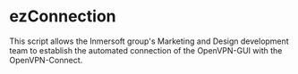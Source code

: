 # ezConnection
This script allows the Inmersoft group's Marketing and Design development team to establish the automated connection of the OpenVPN-GUI with the OpenVPN-Connect.

